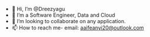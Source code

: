 - 👋 Hi, I’m @Dreezyagu
- 👀 I’m a Software Engineer, Data and Cloud
- 💞️ I’m looking to collaborate on any application.
- 📫 How to reach me- email: aaifeanyi20@outlook.com

<!---
Dreezyagu/Dreezyagu is a ✨ special ✨ repository because its `README.md` (this file) appears on your GitHub profile.
You can click the Preview link to take a look at your changes.
--->
